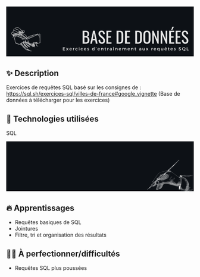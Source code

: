 ![cover](https://github.com/JessicaGUALTIERI/BDD-SQL-exercices/blob/main/readme_img/README_cover.png)

## ✨ Description 
Exercices de requêtes SQL basé sur les consignes de : https://sql.sh/exercices-sql/villes-de-france#google_vignette (Base de données à télécharger pour les exercices)

## 🚀 __Technologies utilisées__  
SQL

![diviseur](https://github.com/JessicaGUALTIERI/BDD-SQL-exercices/blob/main/readme_img/README_diviseur.png)

## 🔥 __Apprentissages__  
* Requêtes basiques de SQL
* Jointures
* Filtre, tri et organisation des résultats

## 🏋️‍♀️ __À perfectionner/difficultés__  
* Requêtes SQL plus poussées
